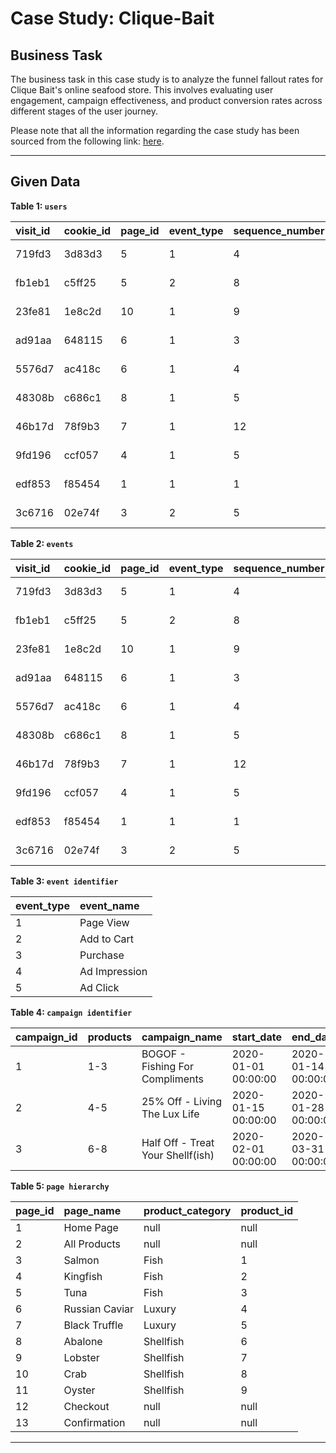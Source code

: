 # Case Study: Clique-Bait
## Business Task
The business task in this case study is to analyze the funnel fallout rates for Clique Bait's online seafood store. This involves evaluating user engagement, campaign effectiveness, and product conversion rates across different stages of the user journey.

Please note that all the information regarding the case study has been sourced from the following link: [here](https://8weeksqlchallenge.com/case-study-6/). 
***
## Given Data
**Table 1: `users`**

|visit_id|cookie_id|page_id|event_type|sequence_number|event_time|
|:----|:----|:----|:----|:----|:----|
|719fd3|3d83d3|5|1|4|2020-03-02 00:29:09.975502|
|fb1eb1|c5ff25|5|2|8|2020-01-22 07:59:16.761931|
|23fe81|1e8c2d|10|1|9|2020-03-21 13:14:11.745667|
|ad91aa|648115|6|1|3|2020-04-27 16:28:09.824606|
|5576d7|ac418c|6|1|4|2020-01-18 04:55:10.149236|
|48308b|c686c1|8|1|5|2020-01-29 06:10:38.702163|
|46b17d|78f9b3|7|1|12|2020-02-16 09:45:31.926407|
|9fd196|ccf057|4|1|5|2020-02-14 08:29:12.922164|
|edf853|f85454|1|1|1|2020-02-22 12:59:07.652207|
|3c6716|02e74f|3|2|5|2020-01-31 17:56:20.777383|


**Table 2: `events`**

|visit_id|cookie_id|page_id|event_type|sequence_number|event_time|
|:----|:----|:----|:----|:----|:----|
|719fd3|3d83d3|5|1|4|2020-03-02 00:29:09.975502|
|fb1eb1|c5ff25|5|2|8|2020-01-22 07:59:16.761931|
|23fe81|1e8c2d|10|1|9|2020-03-21 13:14:11.745667|
|ad91aa|648115|6|1|3|2020-04-27 16:28:09.824606|
|5576d7|ac418c|6|1|4|2020-01-18 04:55:10.149236|
|48308b|c686c1|8|1|5|2020-01-29 06:10:38.702163|
|46b17d|78f9b3|7|1|12|2020-02-16 09:45:31.926407|
|9fd196|ccf057|4|1|5|2020-02-14 08:29:12.922164|
|edf853|f85454|1|1|1|2020-02-22 12:59:07.652207|
|3c6716|02e74f|3|2|5|2020-01-31 17:56:20.777383|

**Table 3: `event identifier`**

|event_type|event_name|
|:----|:----|
|1|Page View|
|2|Add to Cart|
|3|Purchase|
|4|Ad Impression|
|5|Ad Click|

**Table 4: `campaign identifier`**

|campaign_id|products|campaign_name|start_date|end_date|
|:----|:----|:----|:----|:----|
|1|1-3|BOGOF - Fishing For Compliments|2020-01-01 00:00:00|2020-01-14 00:00:00|
|2|4-5|25% Off - Living The Lux Life|2020-01-15 00:00:00|2020-01-28 00:00:00|
|3|6-8|Half Off - Treat Your Shellf(ish)|2020-02-01 00:00:00|2020-03-31 00:00:00|

**Table 5: `page hierarchy`**

|page_id|page_name|product_category|product_id|
|:----|:----|:----|:----|
|1|Home Page|null|null|
|2|All Products|null|null|
|3|Salmon|Fish|1|
|4|Kingfish|Fish|2|
|5|Tuna|Fish|3|
|6|Russian Caviar|Luxury|4|
|7|Black Truffle|Luxury|5|
|8|Abalone|Shellfish|6|
|9|Lobster|Shellfish|7|
|10|Crab|Shellfish|8|
|11|Oyster|Shellfish|9|
|12|Checkout|null|null|
|13|Confirmation|null|null|

***
